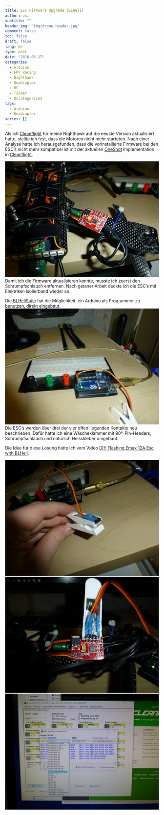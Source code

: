 ```yaml
---
title: ESC Firmware Upgrade (BLHeli)
author: oxi
subtitle: ""
header_img: "img/drone-header.jpg"
comment: false
toc: false
draft: false
lang: de
type: post
date: "2016-05-17"
categories:
  - Arduino
  - FPV Racing
  - Nighthawk
  - Quadcopter
  - RC
  - Tinker
  - Uncategorized
tags:
  - Arduino
  - Quadcopter
series: []
---
```

Als ich <a href="http://cleanflight.com/" target="_blank">Cleanflight</a> für meine Nighthawk auf die neuste Version aktualisiert hatte, stellte ich fest, dass die Motoren nicht mehr starteten. Nach einer Analyse hatte ich herausgefunden, dass die vorinstallierte Firmware bei den ESC&#8217;s nicht mehr kompatibel ist mit der aktuellen <a href="http://blog.oscarliang.net/oneshot125-esc-quadcopter-fpv/" target="_blank">OneShot</a> Implementation in <a href="http://cleanflight.com/" target="_blank">Cleanflight</a>.

![P1020189](img/P1020189.jpg)
Damit ich die Firmware aktualisieren konnte, musste ich zuerst den Schrumpfschlauch entfernen. Nach getaner Arbeit deckte ich die ESC&#8217;s mit Elektriker-Isolierband wieder ab.

Die <a href="https://blhelisuite.wordpress.com/" target="_blank">BLHeliSuite</a> hat die Möglichkeit, ein Arduino als Programmer zu benutzen, direkt eingebaut.
![P1020190](img/P1020190.jpg)
Die ESC&#8217;s werden über drei der vier offen liegenden Kontakte neu beschrieben. Dafür hatte ich eine Wäscheklammer mit 90°-Pin-Headers, Schrumpfschlauch und natürlich Heisskleber umgebaut.

Die Idee für diese Lösung hatte ich vom Video <a href="https://www.youtube.com/watch?v=cH-wWne3YVY" target="_blank">DIY Flashing Emax 12A Esc with BLHeli</a>.

![P1020191](img/P1020191.jpg)
![P1020192](img/P1020192.jpg)
![P1020193](img/P1020193.jpg)
